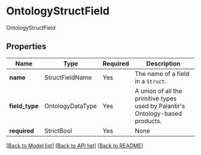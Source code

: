 # OntologyStructField

OntologyStructField

## Properties
Name | Type | Required | Description |
------------ | ------------- | ------------- | ------------- |
**name** | StructFieldName | Yes | The name of a field in a `Struct`.  |
**field_type** | OntologyDataType | Yes | A union of all the primitive types used by Palantir's Ontology-based products.  |
**required** | StrictBool | Yes | None |


[[Back to Model list]](../../README.md#documentation-for-models) [[Back to API list]](../../README.md#documentation-for-api-endpoints) [[Back to README]](../../README.md)
